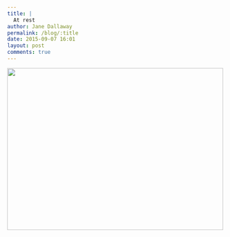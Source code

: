 ```yaml
---
title: |
  At rest
author: Jane Dallaway
permalink: /blog/:title
date: 2015-09-07 16:01
layout: post
comments: true
---
```


<div><a href="//static.skitters.dallaway.com/tp_IMG_3437.JPG"><img src="//static.skitters.dallaway.com/tp_thumb_IMG_3437.JPG" width="500" height="375"/></a></div>



  




      
